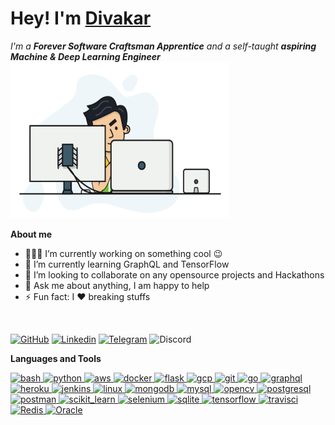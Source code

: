 # Hey! I'm [Divakar](https://www.linkedin.com/in/divakar-r-9b34b86b/) 

<p>
  <em>
    I'm a <b>Forever Software Craftsman Apprentice</b> and a self-taught <b>aspiring Machine & Deep Learning Engineer</b> <img src="assets\dev.gif" width=350 height=250>
  </em>
<!-- <img align="right" alt="Coder GIF" height=250 width=350 src="https://magiccopy.xyz/assets/images/hadder.gif" />
 </p> -->

**About me**

- 👨🏽‍💻 I’m currently working on something cool :wink:
- 🌱 I’m currently learning GraphQL and TensorFlow
- 👯 I’m looking to collaborate on any opensource projects and Hackathons
- 💬 Ask me about anything, I am happy to help
- ⚡ Fun fact: I :heart: breaking stuffs
<br>

[![GitHub](https://img.shields.io/badge/-Github-000?logo=Github&logoColor=white&style=for-the-badge)](https://github.com/rexdivakar)
[![Linkedin](https://img.shields.io/badge/-LinkedIn-blue?style=for-the-badge&logo=Linkedin&logoColor=white)](https://www.linkedin.com/in/divakar-r-9b34b86b/)
[![Telegram](https://img.shields.io/badge/-Telegram-blue?logo=Telegram&logoColor=white&style=for-the-badge)](https://t.me/rexdivakar)
![Discord](https://img.shields.io/discord/760088481224851476?label=DISCORD&logo=discord&logoColor=green&style=for-the-badge)


**Languages and Tools**

<p align="left"> 
<a href="https://www.gnu.org/software/bash/" target="_blank"> <img src="assets\bash.svg" alt="bash" width="40" height="40"/> </a>
<a href="https://www.python.org" target="_blank"> <img src="assets\python.svg" alt="python" width="40" height="40"/> </a> 
<a href="https://aws.amazon.com" target="_blank"> <img src="assets\aws.svg" alt="aws" width="40" height="40"/> </a>
<a href="https://www.docker.com/" target="_blank"> <img src="assets\docker.svg" alt="docker" width="40" height="40"/> </a> 
<a href="https://flask.palletsprojects.com/" target="_blank"> <img src="https://www.vectorlogo.zone/logos/pocoo_flask/pocoo_flask-icon.svg" alt="flask" width="40" height="40"/> </a> 
<a href="https://cloud.google.com" target="_blank"> <img src="https://www.vectorlogo.zone/logos/google_cloud/google_cloud-icon.svg" alt="gcp" width="40" height="40"/> </a> 
<a href="https://git-scm.com/" target="_blank"> <img src="assets\git.svg" alt="git" width="40" height="40"/> </a> 
<a href="https://golang.org" target="_blank"> <img src="assets\go.svg" alt="go" width="40" height="40"/> </a> 
<a href="https://graphql.org" target="_blank"> <img src="https://www.vectorlogo.zone/logos/graphql/graphql-icon.svg" alt="graphql" width="40" height="40"/> </a> 
<a href="https://heroku.com" target="_blank"> <img src="https://www.vectorlogo.zone/logos/heroku/heroku-icon.svg" alt="heroku" width="40" height="40"/> </a> 
<a href="https://www.jenkins.io" target="_blank"> <img src="assets\jenkins.svg" alt="jenkins" width="40" height="40"/> </a> 
<a href="https://www.linux.org/" target="_blank"> <img src="assets\linux-original.svg" alt="linux" width="40" height="40"/> </a> 
<a href="https://www.mongodb.com/" target="_blank"> <img src="assets\mongodb-original-wordmark.svg" alt="mongodb" width="40" height="40"/> </a> 
<a href="https://www.mysql.com/" target="_blank"> <img src="assets\mysql-original-wordmark.svg" alt="mysql" width="40" height="40"/> </a> 
<a href="https://opencv.org/" target="_blank"> <img src="https://www.vectorlogo.zone/logos/opencv/opencv-icon.svg" alt="opencv" width="40" height="40"/> </a> 
<a href="https://www.postgresql.org" target="_blank"> <img src="assets\postgresql-original-wordmark.svg" alt="postgresql" width="40" height="40"/> </a> 
<a href="https://postman.com" target="_blank"> <img src="https://www.vectorlogo.zone/logos/getpostman/getpostman-icon.svg" alt="postman" width="40" height="40"/> </a> 
<a href="https://scikit-learn.org/" target="_blank"> <img src="https://upload.wikimedia.org/wikipedia/commons/0/05/Scikit_learn_logo_small.svg" alt="scikit_learn" width="40" height="40"/> </a> 
<a href="https://www.selenium.dev" target="_blank"> <img src="https://raw.githubusercontent.com/detain/svg-logos/780f25886640cef088af994181646db2f6b1a3f8/svg/selenium-logo.svg" alt="selenium" width="40" height="40"/> </a> 
<a href="https://www.sqlite.org/" target="_blank"> <img src="https://www.vectorlogo.zone/logos/sqlite/sqlite-icon.svg" alt="sqlite" width="40" height="40"/> </a> 
<a href="https://www.tensorflow.org" target="_blank"> <img src="https://www.vectorlogo.zone/logos/tensorflow/tensorflow-icon.svg" alt="tensorflow" width="40" height="40"/> </a> 
<a href="https://travis-ci.org" target="_blank"> <img src="https://www.vectorlogo.zone/logos/travis-ci/travis-ci-icon.svg" alt="travisci" width="40" height="40"/> </a> 
<a href="https://redis.io/" target="_blank"> <img src="assets\redis-original-wordmark.svg" alt="Redis" width="40" height="40"/> </a> 
<a href="https://www.oracle.com/database/" target="_blank"> <img src="assets\oracle-original.svg" alt="Oracle" width="40" height="40"/> </a> 
</p>
